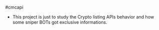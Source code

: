 #cmcapi
- This project is just to study the Crypto listing APIs behavior and how some sniper BOTs got exclusive informations.